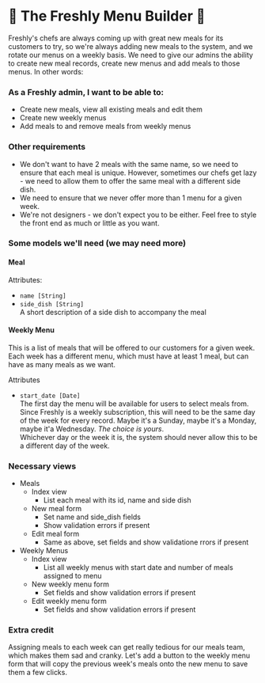 # 🍝 The Freshly Menu Builder 🍝

Freshly's chefs are always coming up with great new meals for its customers to try, so we're always adding new meals to the system, and we rotate our menus on a weekly basis. We need to give our admins the ability to create new meal records, create new menus and add meals to those menus. In other words:

### As a Freshly admin, I want to be able to:

- Create new meals, view all existing meals and edit them
- Create new weekly menus
- Add meals to and remove meals from weekly menus

### Other requirements

- We don't want to have 2 meals with the same name, so we need to ensure that each meal is unique. However, sometimes our chefs get lazy - we need to allow them to offer the same meal with a different side dish.
- We need to ensure that we never offer more than 1 menu for a given week.
- We're not designers - we don't expect you to be either. Feel free to style the front end as much or little as you want.

### Some models we'll need (we may need more)

#### Meal

Attributes:

- `name [String]`
- `side_dish [String]`  
  A short description of a side dish to accompany the meal

#### Weekly Menu

This is a list of meals that will be offered to our customers for a given week. Each week has a different menu, which must have at least 1 meal, but can have as many meals as we want.

Attributes

- `start_date [Date]`  
  The first day the menu will be available for users to select meals from. Since Freshly is a weekly subscription, this will need to be the same day of the week for every record. Maybe it's a Sunday, maybe it's a Monday, maybe it'a Wednesday. _The choice is yours_.  
  Whichever day or the week it is, the system should never allow this to be a different day of the week.

### Necessary views

- Meals
  - Index view
    - List each meal with its id, name and side dish
  - New meal form
    - Set name and side_dish fields
    - Show validation errors if present
  - Edit meal form
    - Same as above, set fields and show validatione rrors if present
- Weekly Menus
  - Index view
    - List all weekly menus with start date and number of meals assigned to menu
  - New weekly menu form
    - Set fields and show validation errors if present
  - Edit weekly menu form
    - Set fields and show validation errors if present

### Extra credit

Assigning meals to each week can get really tedious for our meals team, which makes them sad and cranky. Let's add a button to the weekly menu form that will copy the previous week's meals onto the new menu to save them a few clicks.
